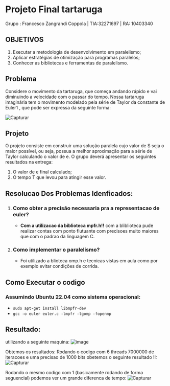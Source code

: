 # Projeto Final tartaruga 
Grupo : Francesco Zangrandi Coppola | TIA:32271697 | RA: 10403340
## OBJETIVOS
1. Executar a metodologia de desenvolvimento em paralelismo;
2. Aplicar estratégias de otimização para programas paralelos;
3. Conhecer as bibliotecas e ferramentas de paralelismo.

## Problema 
Considere o movimento da tartaruga, que começa andando rápido e vai diminuindo a velocidade
com o passar do tempo. Nossa tartaruga imaginária tem o movimento modelado pela série de Taylor
da constante de Euler1
, que pode ser expressa da seguinte forma:

![Capturar](https://github.com/chesco502/Computa-o-paralela/assets/97119222/9b492e45-f226-4ada-b39f-e30f676acb94)

## Projeto
  O projeto consiste em construir uma solução paralela cujo valor de S seja o maior possível, ou seja,
  possua a melhor aproximação para a série de Taylor calculando o valor de e. O grupo deverá
  apresentar os seguintes resultados na entrega:
  1.  O valor de e final calculado;
  2. O tempo T que levou para atingir esse valor.

## Resolucao Dos Problemas Idenficados:
1. ### Como obter  a precisão necessaria pra a representacao de euler?
   + **Com a utilizacao da biblioteca mpfr.h!!** com a bliblioteca pude realizar contas com ponto flutuante com precisoes muito maiores que com o padrao da linguagem C.
2. ### Como implementar o paralelismo?
   + Foi utilizado a blioteca omp.h e tecnicas vistas em aula como por exemplo evitar  condições de corrida.

## Como Executar o codigo 
### Assumindo Ubuntu 22.04 como sistema operacional:
- `sudo apt-get install libmpfr-dev`
- `gcc -o euler euler.c -lmpfr -lgomp -fopenmp`
  



## Resultado:
utilizando a seguinte maquina:
![image](https://github.com/chesco502/Computa-o-paralela/assets/97119222/09c17b45-b985-43a2-9d26-d1d5e8ccff0a)



Obtemos os resultados:
Rodando o codigo com 6 threads 7000000 de iteracoes e uma precisao de 1000 bits obetemos o seguinte resultado !!: 
![Capturar](https://github.com/chesco502/Computa-o-paralela/assets/97119222/bd56a69b-dda0-495f-a7af-3fc31defc774)

Rodando o mesmo  codigo com 1 (basicamente rodando de forma seguencial) podemos ver um grande diferenca de tempo:
![Capturar](https://github.com/chesco502/Computa-o-paralela/assets/97119222/f9ed513f-c8f4-45e1-8ab3-20f1349ff47b)

